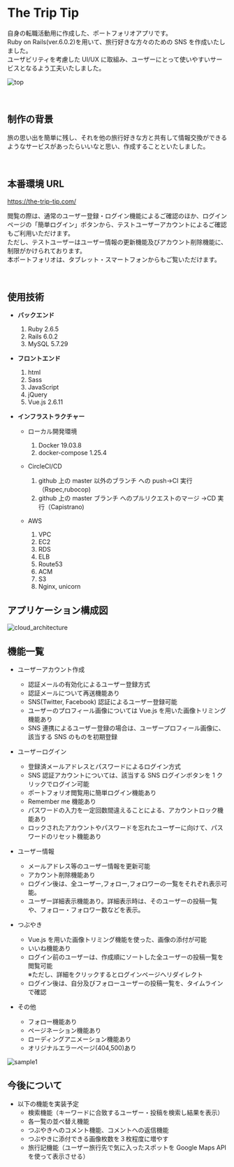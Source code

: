 # The Trip Tip

自身の転職活動用に作成した、ポートフォリオアプリです。<br>
Ruby on Rails(ver.6.0.2)を用いて、旅行好きな方々のための SNS を作成いたしました。<br>
ユーザビリティを考慮した UI/UX に取組み、ユーザーにとって使いやすいサービスとなるよう工夫いたしました。<br>

![top](https://user-images.githubusercontent.com/54778335/79400349-f0e1ce00-7fc0-11ea-9135-945c6dc9a590.png)

<br>

## 制作の背景

旅の思い出を簡単に残し、それを他の旅行好きな方と共有して情報交換ができるようなサービスがあったらいいなと思い、作成することといたしました。

<br>

## 本番環境 URL

https://the-trip-tip.com/<br>

閲覧の際は、通常のユーザー登録・ログイン機能によるご確認のほか、ログインページの「簡単ログイン」ボタンから、テストユーザーアカウントによるご確認もご利用いただけます。<br>
ただし、テストユーザーはユーザー情報の更新機能及びアカウント削除機能に、制限がかけられております。<br>
本ポートフォリオは、タブレット・スマートフォンからもご覧いただけます。

<br>

## 使用技術

- **バックエンド**

  1. Ruby 2.6.5
  2. Rails 6.0.2
  3. MySQL 5.7.29

- **フロントエンド**

  1. html
  2. Sass
  3. JavaScript
  4. jQuery
  5. Vue.js 2.6.11

- **インフラストラクチャー**

  - ローカル開発環境

    1. Docker 19.03.8
    2. docker-compose 1.25.4

  - CircleCI/CD

    1. github 上の master 以外のブランチ への push→CI 実行（Rspec,rubocop)
    2. github 上の master ブランチ へのプルリクエストのマージ →CD 実行（Capistrano)

  - AWS
    1. VPC
    2. EC2
    3. RDS
    4. ELB
    5. Route53
    6. ACM
    7. S3
    8. Nginx, unicorn

## アプリケーション構成図

![cloud_architecture](https://user-images.githubusercontent.com/54778335/79449702-ae4ede80-801e-11ea-8ce2-6fdfb8ee39f7.png)

## 機能一覧

- ユーザーアカウント作成

  - 認証メールの有効化によるユーザー登録方式
  - 認証メールについて再送機能あり
  - SNS(Twitter, Facebook) 認証によるユーザー登録可能
  - ユーザーのプロフィール画像については Vue.js を用いた画像トリミング機能あり
  - SNS 連携によるユーザー登録の場合は、ユーザープロフィール画像に、該当する SNS のものを初期登録

- ユーザーログイン

  - 登録済メールアドレスとパスワードによるログイン方式
  - SNS 認証アカウントについては、該当する SNS ログインボタンを 1 クリックでログイン可能
  - ポートフォリオ閲覧用に簡単ログイン機能あり
  - Remember me 機能あり
  - パスワードの入力を一定回数間違えることによる、アカウントロック機能あり
  - ロックされたアカウントやパスワードを忘れたユーザーに向けて、パスワードのリセット機能あり

- ユーザー情報

  - メールアドレス等のユーザー情報を更新可能
  - アカウント削除機能あり
  - ログイン後は、全ユーザー,フォロー,フォロワーの一覧をそれぞれ表示可能。
  - ユーザー詳細表示機能あり。詳細表示時は、そのユーザーの投稿一覧や、フォロー・フォロワー数などを表示。

- つぶやき

  - Vue.js を用いた画像トリミング機能を使った、画像の添付が可能
  - いいね機能あり
  - ログイン前のユーザーは、作成順にソートした全ユーザーの投稿一覧を閲覧可能<br>
    ※ただし、詳細をクリックするとログインページへリダイレクト
  - ログイン後は、自分及びフォローユーザーの投稿一覧を、タイムラインで確認

- その他

  - フォロー機能あり
  - ページネーション機能あり
  - ローディングアニメーション機能あり
  - オリジナルエラーページ(404,500)あり

![sample1](https://user-images.githubusercontent.com/54778335/79452615-5cf51e00-8023-11ea-821e-07ad7b115f17.jpg)

## 今後について

- 以下の機能を実装予定
  - 検索機能（キーワードに合致するユーザー・投稿を検索し結果を表示）
  - 各一覧の並べ替え機能
  - つぶやきへのコメント機能、コメントへの返信機能
  - つぶやきに添付できる画像枚数を３枚程度に増やす
  - 旅行記機能（ユーザー旅行先で気に入ったスポットを Google Maps API を使って表示させる）
